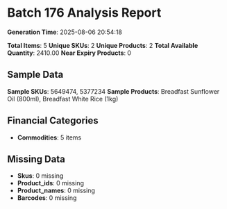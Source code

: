 # Batch 176 Analysis Report

**Generation Time**: 2025-08-06 20:54:18

**Total Items**: 5
**Unique SKUs**: 2
**Unique Products**: 2
**Total Available Quantity**: 2410.00
**Near Expiry Products**: 0

## Sample Data
**Sample SKUs**: 5649474, 5377234
**Sample Products**: Breadfast Sunflower Oil (800ml), Breadfast White Rice (1kg)

## Financial Categories
- **Commodities**: 5 items

## Missing Data
- **Skus**: 0 missing
- **Product_ids**: 0 missing
- **Product_names**: 0 missing
- **Barcodes**: 0 missing
